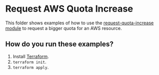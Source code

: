 # Request AWS Quota Increase

This folder shows examples of how to use the [request-quota-increase module](https://github.com/terraform-modules-krish/terraform-aws-utilities/blob/v0.8.0/modules/request-quota-increase) to request a bigger quota for an AWS resource.


## How do you run these examples?

1. Install [Terraform](https://www.terraform.io/).
1. `terraform init`.
1. `terraform apply`.

